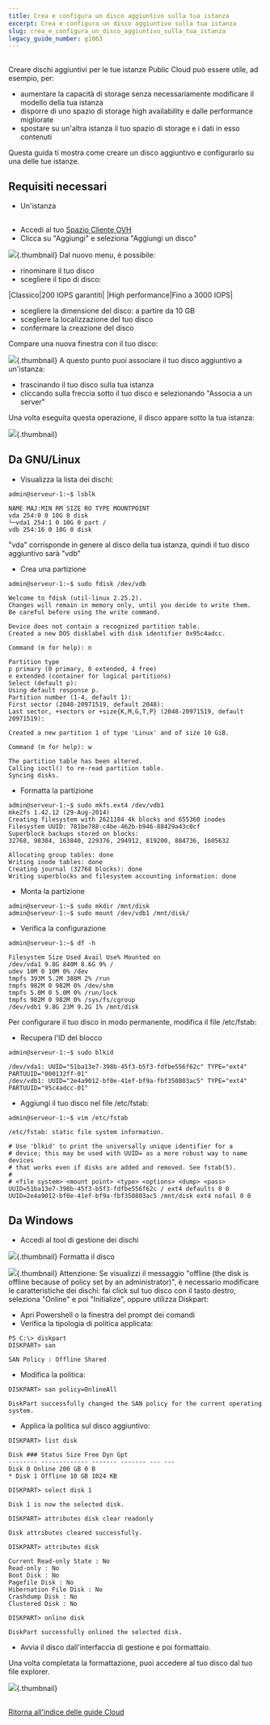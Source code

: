 ```yaml
---
title: Crea e configura un disco aggiuntivo sulla tua istanza
excerpt: Crea e configura un disco aggiuntivo sulla tua istanza
slug: crea_e_configura_un_disco_aggiuntivo_sulla_tua_istanza
legacy_guide_number: g1863
---
```



## 
Creare dischi aggiuntivi per le tue istanze Public Cloud può essere utile, ad esempio, per:

- aumentare la capacità di storage senza necessariamente modificare il modello della tua istanza
- disporre di uno spazio di storage high availability e dalle performance migliorate
- spostare su un'altra istanza il tuo spazio di storage e i dati in esso contenuti 


Questa guida ti mostra come creare un disco aggiuntivo e configurarlo su una delle tue istanze.


## Requisiti necessari

- Un'istanza




## 

- Accedi al tuo [Spazio Cliente OVH](https://www.ovh.com/manager/cloud/)
- Clicca su "Aggiungi" e seleziona "Aggiungi un disco"



![](images/img_2731.jpg){.thumbnail}
Dal nuovo menu, è possibile:

- rinominare il tuo disco
- scegliere il tipo di disco:

|Classico|200 IOPS garantiti|
|High performance|Fino a 3000 IOPS|



- scegliere la dimensione del disco: a partire da 10 GB
- scegliere la localizzazione del tuo disco
- confermare la creazione del disco


Compare una nuova finestra con il tuo disco:

![](images/img_2732.jpg){.thumbnail}
A questo punto puoi associare il tuo disco aggiuntivo a un'istanza:

- trascinando il tuo disco sulla tua istanza
- cliccando sulla freccia sotto il tuo disco e selezionando "Associa a un server"


Una volta eseguita questa operazione, il disco appare sotto la tua istanza:

![](images/img_2733.jpg){.thumbnail}


## Da GNU/Linux

- Visualizza la lista dei dischi:

```
admin@serveur-1:~$ lsblk

NAME MAJ:MIN RM SIZE RO TYPE MOUNTPOINT
vda 254:0 0 10G 0 disk
└─vda1 254:1 0 10G 0 part /
vdb 254:16 0 10G 0 disk
```



"vda" corrisponde in genere al disco della tua istanza, quindi il tuo disco aggiuntivo sarà "vdb"

- Crea una partizione

```
admin@serveur-1:~$ sudo fdisk /dev/vdb

Welcome to fdisk (util-linux 2.25.2).
Changes will remain in memory only, until you decide to write them.
Be careful before using the write command.

Device does not contain a recognized partition table.
Created a new DOS disklabel with disk identifier 0x95c4adcc.
```



```
Command (m for help): n

Partition type
p primary (0 primary, 0 extended, 4 free)
e extended (container for logical partitions)
Select (default p):
Using default response p.
Partition number (1-4, default 1):
First sector (2048-20971519, default 2048):
Last sector, +sectors or +size{K,M,G,T,P} (2048-20971519, default 20971519):

Created a new partition 1 of type 'Linux' and of size 10 GiB.
```



```
Command (m for help): w

The partition table has been altered.
Calling ioctl() to re-read partition table.
Syncing disks.
```


- Formatta la partizione

```
admin@serveur-1:~$ sudo mkfs.ext4 /dev/vdb1
mke2fs 1.42.12 (29-Aug-2014)
Creating filesystem with 2621184 4k blocks and 655360 inodes
Filesystem UUID: 781be788-c4be-462b-b946-88429a43c0cf
Superblock backups stored on blocks:
32768, 98304, 163840, 229376, 294912, 819200, 884736, 1605632

Allocating group tables: done
Writing inode tables: done
Creating journal (32768 blocks): done
Writing superblocks and filesystem accounting information: done
```


- Monta la partizione

```
admin@serveur-1:~$ sudo mkdir /mnt/disk
admin@serveur-1:~$ sudo mount /dev/vdb1 /mnt/disk/
```


- Verifica la configurazione

```
admin@serveur-1:~$ df -h

Filesystem Size Used Avail Use% Mounted on
/dev/vda1 9.8G 840M 8.6G 9% /
udev 10M 0 10M 0% /dev
tmpfs 393M 5.2M 388M 2% /run
tmpfs 982M 0 982M 0% /dev/shm
tmpfs 5.0M 0 5.0M 0% /run/lock
tmpfs 982M 0 982M 0% /sys/fs/cgroup
/dev/vdb1 9.8G 23M 9.2G 1% /mnt/disk
```



Per configurare il tuo disco in modo permanente, modifica il file /etc/fstab:


- Recupera l'ID del blocco

```
admin@serveur-1:~$ sudo blkid

/dev/vda1: UUID="51ba13e7-398b-45f3-b5f3-fdfbe556f62c" TYPE="ext4" PARTUUID="000132ff-01"
/dev/vdb1: UUID="2e4a9012-bf0e-41ef-bf9a-fbf350803ac5" TYPE="ext4" PARTUUID="95c4adcc-01"
```


- Aggiungi il tuo disco nel file /etc/fstab:

```
admin@serveur-1:~$ vim /etc/fstab

/etc/fstab: static file system information.

# Use 'blkid' to print the universally unique identifier for a
# device; this may be used with UUID= as a more robust way to name devices
# that works even if disks are added and removed. See fstab(5).
#
# <file system> <mount point> <type> <options> <dump> <pass>
UUID=51ba13e7-398b-45f3-b5f3-fdfbe556f62c / ext4 defaults 0 0
UUID=2e4a9012-bf0e-41ef-bf9a-fbf350803ac5 /mnt/disk ext4 nofail 0 0
```





## Da Windows

- Accedi al tool di gestione dei dischi



![](images/img_2736.jpg){.thumbnail}
Formatta il disco

![](images/img_2737.jpg){.thumbnail}
Attenzione:
Se visualizzi il messaggio "offline (the disk is offline because of policy set by an administrator)", è necessario modificare le caratteristiche dei dischi: fai click sul tuo disco con il tasto destro, seleziona "Online" e poi "Initialize", oppure utilizza Diskpart:


- Apri Powershell o la finestra del prompt dei comandi
- Verifica la tipologia di politica applicata:

```
PS C:\> diskpart
DISKPART> san

SAN Policy : Offline Shared
```


- Modifica la politica:

```
DISKPART> san policy=OnlineAll

DiskPart successfully changed the SAN policy for the current operating system.
```


- Applica la politica sul disco aggiuntivo:

```
DISKPART> list disk

Disk ### Status Size Free Dyn Gpt
-------- ------------- ------- ------- --- ---
Disk 0 Online 200 GB 0 B
* Disk 1 Offline 10 GB 1024 KB
```



```
DISKPART> select disk 1

Disk 1 is now the selected disk.
```



```
DISKPART> attributes disk clear readonly

Disk attributes cleared successfully.
```



```
DISKPART> attributes disk

Current Read-only State : No
Read-only : No
Boot Disk : No
Pagefile Disk : No
Hibernation File Disk : No
Crashdump Disk : No
Clustered Disk : No
```



```
DISKPART> online disk

DiskPart successfully onlined the selected disk.
```


- Avvia il disco dall'interfaccia di gestione e poi formattalo.


Una volta completata la formattazione, puoi accedere al tuo disco dal tuo file explorer.

![](images/img_2738.jpg){.thumbnail}


## 
[Ritorna all'indice delle guide Cloud]({legacy}1785)

